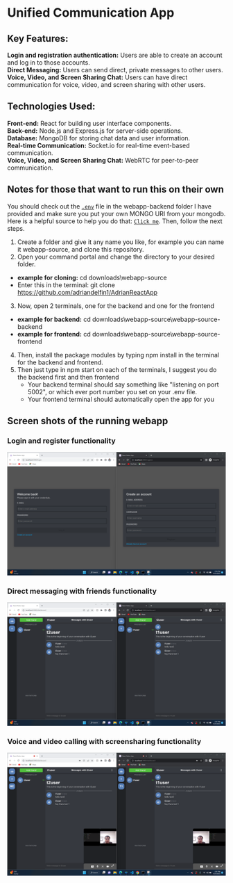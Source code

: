 # Unified Communication App  

## Key Features: 
**Login and registration authentication:** Users are able to create an account and log in to those accounts.  
**Direct Messaging:** Users can send direct, private messages to other users.    
**Voice, Video, and Screen Sharing Chat:** Users can have direct communication for voice, video, and screen sharing with other users.  
## Technologies Used:
**Front-end:** React for building user interface components.  
**Back-end:** Node.js and Express.js for server-side operations.  
**Database:** MongoDB for storing chat data and user information.  
**Real-time Communication:** Socket.io for real-time event-based communication.  
**Voice, Video, and Screen Sharing Chat:** WebRTC for peer-to-peer communication.   

## Notes for those that want to run this on their own
You should check out the [`.env`](webapp-source-backend/.env) file in the webapp-backend folder I have provided and make sure you put your own MONGO URI from your mongodb. Here is a helpful source to help you do that: [`Click me`](https://www.youtube.com/watch?v=aygw0wjW5bA). Then, follow the next steps. 
1. Create a folder and give it any name you like, for example you can name it webapp-source, and clone this repository.  
2. Open your command portal and change the directory to your desired folder.
  * **example for cloning:** cd downloads\webapp-source
  * Enter this in the terminal: git clone https://github.com/adriandelfin1/AdrianReactApp  
3. Now, open 2 terminals, one for the backend and one for the frontend
  * **example for backend:** cd downloads\webapp-source\webapp-source-backend
  * **example for frontend:** cd downloads\webapp-source\webapp-source-frontend
4. Then, install the package modules by typing npm install in the terminal for the backend and frontend.    
5. Then just type in npm start on each of the terminals, I suggest you do the backend first and then frontend
   * Your backend terminal should say something like "listening on port 5002", or which ever port number you set on your .env file.
   * Your frontend terminal should automatically open the app for you

## Screen shots of the running webapp  
### Login and register functionality
![Login and register functionality](Web-SS1.png)
### Direct messaging with friends functionality
![Direct messaging with friends functionality](Web-SS2.png)  
### Voice and video calling with screensharing functionality
![Voice, video and screensharing functionality](Web-SS3.png)

